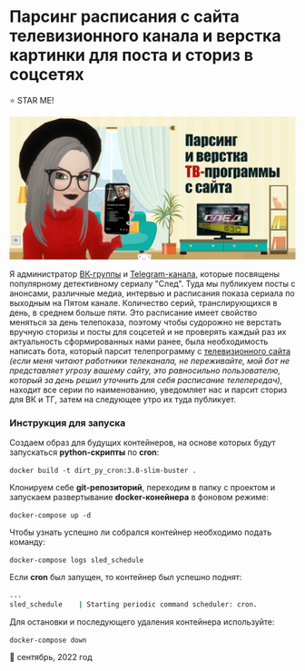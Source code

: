 # Парсинг расписания с сайта телевизионного канала и верстка картинки для поста и сториз в соцсетях

:star: STAR ME!

 <img src="./src/readme/5tv_schedule.jpg" width="640">

Я администратор [ВК-группы](https://vk.com/serial_sled "Ссылка на ВК-группу") и [Telegram-канала](https://t.me/serial_sled_official "Ссылка на tg-канал"), которые посвящены популярному детективному сериалу "След". Туда мы публикуем посты с анонсами, различные медиа, интервью и расписания показа сериала по выходным на Пятом канале. Количество серий, транслирующихся в день, в среднем больше пяти. Это расписание имеет свойство меняться за день телепоказа, поэтому чтобы судорожно не верстать вручную сторизы и посты для соцсетей и не проверять каждый раз их актуальность сформированных нами ранее, была необходимость написать бота, который парсит телепрограмму с [телевизионного сайта](https://www.5-tv.ru/schedule/ "Ссылка на телепрограмму Пятого канала") *(если меня читают работники телеканала, не переживайте, мой бот не представляет угрозу вашему сайту, это равносильно пользователю, который за день решил уточнить для себя расписание телепередач)*, находит все серии по наименованию, уведомляет нас и парсит сториз для ВК и ТГ, затем на следующее утро их туда публикует.   

 ### Инструкция для запуска

Создаем образ для будущих контейнеров, на основе которых будут запускаться **python-скрипты** по **cron**:

`docker build -t dirt_py_cron:3.8-slim-buster .`

Клонируем себе **git-репозиторий**, переходим в папку с проектом и запускаем развертывание **docker-конейнера** в фоновом режиме: 

`docker-compose up -d`

Чтобы узнать успешно ли собрался контейнер необходимо подать команду:

`docker-compose logs sled_schedule`

Если **cron** был запущен, то контейнер был успешно поднят:

```sh
...
sled_schedule    | Starting periodic command scheduler: cron.
```

Для остановки и последующего удаления контейнера используйте:

`docker-compose down`


:calendar: сентябрь, 2022 год
